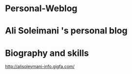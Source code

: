 # Personal-Weblog
# Ali Soleimani 's personal blog
# Biography and skills
http://alisoleymani-info.gigfa.com/
